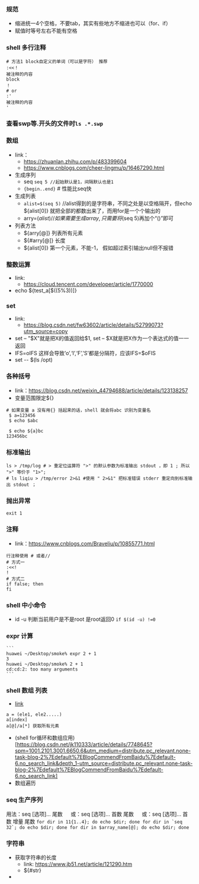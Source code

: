 ### 规范
- 缩进统一4个空格，不要tab，其实有些地方不缩进也可以（for、if）
- 赋值时等号左右不能有空格
### shell 多行注释
   ```shell
   # 方法1 block自定义的单词（可以是字符） 推荐
   :<<！
   被注释的内容
   block
   ！
   # or
   :'
   被注释的内容
   '
   ```
### 查看swp等.开头的文件时`ls .*.swp`
### 数组
- link：
  - https://zhuanlan.zhihu.com/p/483399604
  - https://www.cnblogs.com/cheer-lingmu/p/16467290.html
- 生成序列
  - seq `seq 5 //起始默认是1，间隔默认也是1`
  - `{begin..end}` # 性能比seq快
- 生成列表
  - `alist=$(seq 5)` //alist得到的是字符串，不同之处是以空格隔开，但echo ${alist[0]} 就把全部的都数出来了，而用for是一个个输出的
  - arry=($alist) //如果需要生成array,只需要将$(seq 5)再加个“()”即可
- 列表方法
  - ${arry[@]} 列表所有元素
  - ${#arry[@]} 长度
  - ${alist[0]} 第一个元素，不能-1， 假如超过索引输出null但不报错
### 整数运算
- link:
  - https://cloud.tencent.com/developer/article/1770000
- echo ${test_a[$((5%3))]}
### set
- link:
  - https://blog.csdn.net/fw63602/article/details/52799073?utm_source=copy
- set – "$X"就是把X的值返回给$1, set – $X就是把X作为一个表达式的值一一返回
- IFS=oIFS 这样会导致’o’,‘I’,‘F’,'S’都是分隔符，应该IFS=$oFIS 
- set -- $(ls /opt)
### 各种括号
- link：https://blog.csdn.net/weixin_44794688/article/details/123138257
- 变量范围限定${}
```
# 如果变量 a 没有用{} 括起来的话，shell 就会将abc 识别为变量名
 $ a=123456
 $ echo $abc

 $ echo ${a}bc
123456bc
```
### 标准输出
```
ls > /tmp/log # > 重定位运算符 ">" 的默认参数为标准输出 stdout ，即 1 ; 所以 ">" 等价于 "1>";
# ls liqiu > /tmp/error 2>&1 #使用 " 2>&1" 把标准错误 stderr 重定向到标准输出 stdout ；
```
### 抛出异常
```
exit 1
```
### 注释
   - link：https://www.cnblogs.com/Braveliu/p/10855771.html
```
行注释使用 # 或者//
# 方式一
:<<!
!
# 方式二
if false; then
fi
```
### shell 中小命令
   - id -u 判断当前用户是不是root 是root返回0 `if $(id -u) !=0`
### expr 计算
    ```
    huawei ~/Desktop/smoke% expr 2 + 1
    3
    huawei ~/Desktop/smoke% 2 + 1     
    cd:cd:2: too many arguments
    ```
### shell 数组 列表
   - [link](https://www.runoob.com/linux/linux-shell-array.html)
   ```shell 
   a = (ele1, ele2.....)
   a[index]
   a[@]/a[*] 获取所有元素
   ```
   - (shell for循环和数组应用)[https://blog.csdn.net/jk110333/article/details/7748645?spm=1001.2101.3001.6650.6&utm_medium=distribute.pc_relevant.none-task-blog-2%7Edefault%7EBlogCommendFromBaidu%7Edefault-6.no_search_link&depth_1-utm_source=distribute.pc_relevant.none-task-blog-2%7Edefault%7EBlogCommendFromBaidu%7Edefault-6.no_search_link]
   - 数组遍历
### seq 生产序列
   用法：seq [选项]... 尾数
　      或：seq [选项]... 首数 尾数
　      或：seq [选项]... 首数 增量 尾数
    ```
    for dir in 11{1..4}; do echo $dir; done
    for dir in `seq 32`; do echo $dir; done
    for dir in $array_name[@]; do echo $dir; done
    ```
### 字符串
   - 获取字符串的长度
     - link: https://www.jb51.net/article/121290.htm
     - ${#str}
   - 